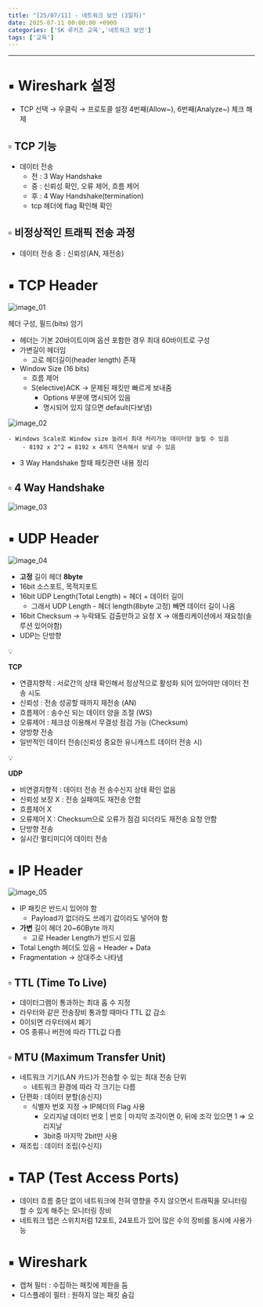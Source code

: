 ```yaml
---
title: "[25/07/11] - 네트워크 보안 (3일차)"
date: 2025-07-11 00:00:00 +0900
categories: ['SK 루키즈 교육','네트워크 보안']
tags: ['교육']
---
```


<!--more-->




---

# ▪︎ Wireshark 설정

- TCP 선택 → 우클릭 → 프로토콜 설정 4번째(Allow~), 6번째(Analyze~) 체크 해제

## ▫︎  TCP 기능

- 데이터 전송
    - 전 : 3 Way Handshake
    - 중 : 신뢰성 확인, 오류 제어, 흐름 제어
    - 후 : 4 Way Handshake(termination)
    - tcp 헤더에 flag 확인해 확인

## ▫︎  비정상적인 트래픽 전송 과정

- 데이터 전송 중 : 신뢰성(AN, 재전송)

# ▪︎ TCP Header

![image_01](/assets/img/sk_shieldus_26/250711_image_01.png)

헤더 구성, 필드(bits) 암기

- 헤더는 기본 20바이트이며 옵션 포함한 경우 최대 60바이트로 구성
- 가변길이 헤더임
    - 고로 헤더길이(header length) 존재
- Window Size (16 bits)
    - 흐름 제어
    - S(elective)ACK → 문제된 패킷만 빠르게 보내줌
        - Options 부분에 명시되어 있음
        - 명시되어 있지 않으면 default(다보냄)
    
![image_02](/assets/img/sk_shieldus_26/250711_image_02.png)
    
    - Windows Scale로 Window size 늘려서 최대 처리가능 데이터양 늘릴 수 있음
        - 8192 x 2^2 = 8192 x 4까지 연속해서 보낼 수 있음
- 3 Way Handshake 할때 패킷관련 내용 정리

## ▫︎  4 Way Handshake

![image_03](/assets/img/sk_shieldus_26/250711_image_03.png)

# ▪︎ UDP Header

![image_04](/assets/img/sk_shieldus_26/250711_image_04.png)

- **고정** 길이 헤더 **8byte**
- 16bit 소스포트, 목적지포트
- 16bit UDP Length(Total Length)  = 헤더 + 데이터 길이
    - 그래서 UDP Length - 헤더 length(8byte 고정) 빼면 데이터 길이 나옴
- 16bit Checksum → 누락돼도 검출만하고 요청 X → 애플리케이션에서 재요청(솔루션 있어야함)
- UDP는 단방향

<aside>
💡

**TCP**

- 연결지향적 : 서로간의 상태 확인해서 정상적으로 활성화 되어 있어야만 데이터 전송 시도
- 신뢰성 : 전송 성공할 때까지 재전송 (AN)
- 흐름제어 : 송수신 되는 데이터 양을 조절 (WS)
- 오류제어 : 체크섬 이용해서 무결성 점검 가능 (Checksum)
- 양방향 전송
- 일반적인 데이터 전송(신뢰성 중요한 유니캐스트 데이터 전송 시)
</aside>

<aside>
💡

**UDP**

- 비연결지향적 : 데이터 전송 전 송수신지 상태 확인 없음
- 신뢰성 보장 X : 전송 실패여도 재전송 안함
- 흐름제어 X
- 오류제어 X : Checksum으로 오류가 점검 되더라도 재전송 요청 안함
- 단방향 전송
- 실시간 멀티미디어 데이터 전송
</aside>

# ▪︎ IP Header

![image_05](/assets/img/sk_shieldus_26/250711_image_05.png)

- IP 패킷은 반드시 있어야 함
    - Payload가 없더라도 쓰레기 값이라도 넣어야 함
- **가변** 길이 헤더 20~60Byte 까지
    - 고로 Header Length가 반드시 있음
- Total Length 헤더도 있음 = Header + Data
- Fragmentation → 상대주소 나타냄

## ▫︎  TTL (Time To Live)

- 데이터그램이 통과하는 최대 홉 수 지정
- 라우터와 같은 전송장비 통과할 때마다 TTL 값 감소
- 0이되면 라우터에서 폐기
- OS 종류나 버전에 따라 TTL값 다름

## ▫︎  MTU (Maximum Transfer Unit)

- 네트워크 기기(LAN 카드)가 전송할 수 있는 최대 전송 단위
    - 네트워크 환경에 따라 각 크기는 다름
- 단편화 : 데이터 분할(송신지)
    - 식별자 번호 지정 → IP헤더의 Flag 사용
        - 오리지널 데이터 번호 | 번호 | 마지막 조각이면 0, 뒤에 조각 있으면 1 ⇒ 오리지날
        - 3bit중 마지막 2bit만 사용
- 재조립 : 데이터 조립(수신지)

# ▪︎ TAP (Test Access Ports)

- 데이터 흐름 중단 없이 네트워크에 전혀 영향을 주지 않으면서 트래픽을 모니터링 할 수 있게 해주는 모니터링 장비
- 네트워크 탭은 스위치처럼 12포트, 24포트가 있어 많은 수의 장비를 동시에 사용가능

# ▪︎ Wireshark

- 캡쳐 필터 : 수집하는 패킷에 제한을 둠
- 디스플레이 필터 : 원하지 않는 패킷 숨김